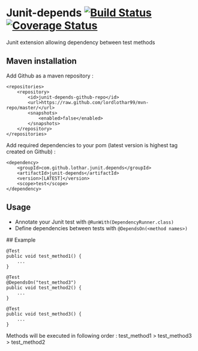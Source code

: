 # Junit-depends [![Build Status](https://travis-ci.org/lordlothar99/junit-depends.svg?branch=master)](https://travis-ci.org/lordlothar99/junit-depends) [![Coverage Status](https://coveralls.io/repos/github/lordlothar99/junit-depends/badge.svg)](https://coveralls.io/github/lordlothar99/junit-depends)

Junit extension allowing dependency between test methods

## Maven installation

Add Github as a maven repository :

	<repositories>
		<repository>
			<id>junit-depends-github-repo</id>
			<url>https://raw.github.com/lordlothar99/mvn-repo/master/</url>
			<snapshots>
				<enabled>false</enabled>
			</snapshots>
		</repository>
	</repositories>

Add required dependencies to your pom (latest version is highest tag created on Github) :

	<dependency>
		<groupId>com.github.lothar.junit.depends</groupId>
		<artifactId>junit-depends</artifactId>
		<version>[LATEST]</version>
		<scope>test</scope>
	</dependency>

## Usage

* Annotate your Junit test with `@RunWith(DependencyRunner.class)`
* Define dependencies between tests with `@DependsOn(<method names>)`

## Example

    @Test
    public void test_method1() {
        ...
    }

    @Test
    @DependsOn("test_method3")
    public void test_method2() {
        ...
    }

    @Test
    public void test_method3() {
        ...
    }

Methods will be executed in following order : test_method1 > test_method3 > test_method2
